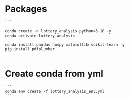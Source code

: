 # Packages
    ```

    conda create -n lottery_analysis python=3.10 -y
    conda activate lottery_analysis

    conda install pandas numpy matplotlib scikit-learn -y
    pip install pdfplumber
    ```

# Create conda from yml
    ```
    conda env create -f lottery_analysis_env.yml
    ```